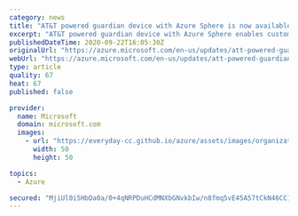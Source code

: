```yaml
---
category: news
title: "AT&T powered guardian device with Azure Sphere is now available"
excerpt: "AT&T powered guardian device with Azure Sphere enables customers to securely connect their devices via AT&T’s cellular network. "
publishedDateTime: 2020-09-22T16:05:30Z
originalUrl: "https://azure.microsoft.com/en-us/updates/att-powered-guardian-device-for-azure-sphere-is-now-generally-available/"
webUrl: "https://azure.microsoft.com/en-us/updates/att-powered-guardian-device-for-azure-sphere-is-now-generally-available/"
type: article
quality: 67
heat: 67
published: false

provider:
  name: Microsoft
  domain: microsoft.com
  images:
    - url: "https://everyday-cc.github.io/azure/assets/images/organizations/microsoft.com-50x50.jpg"
      width: 50
      height: 50

topics:
  - Azure

secured: "MjiUl0i5HbDa0a/0+4qNRPDuHCdMNXbGNvkbIw/n8fmq5vE45A57tCkN46CC129rdkSVelO0lKnrIlT+46q/7sPiACdyIcELUJMnSuKyfReNSTx7NeBAbq3+g06EZiAoqM3d85vSvONVRLqJvTARp58Ww53XnFaBfRxRpfBuWab9qTS0Ih4ioci3DoQdM6ZmbiyIVDczZ7T8dnRt93ZXxvxiElJH5/vOBbqFI71kt/lC+3jVOt9K2q6eWt8P2br2IEKwqd4kz56UbHdsUlxf8bZhy01Q0ySG71T9kAvUs+kWukWjmBSiGVE0Z9svG/mLiQmWrTUiMR0/2NjaXSdcYgeRNmmXemqQtukbZb3iWbI=;TCc9Qyxv04MuFVcWIZNywQ=="
---
```


